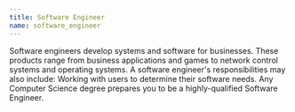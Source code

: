 ```yaml
---
title: Software Engineer
name: software_engineer
---
```

Software engineers develop systems and software for businesses. These products range from business applications and games to network control systems and operating systems. A software engineer's responsibilities may also include: Working with users to determine their software needs. Any Computer Science degree prepares you to be a highly-qualified Software Engineer.